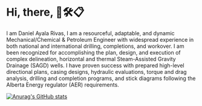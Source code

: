 # Hi, there, 👨🛠📋

I am Daniel Ayala Rivas, I am a resourceful, adaptable, and dynamic Mechanical/Chemical & Petroleum Engineer with widespread experience in both national and international drilling, completions, and workover. I am been recognized for accomplishing the plan, design, and execution of complex delineation, horizontal and thermal Steam-Assisted Gravity Drainage (SAGD) wells. I have proven success with prepared high-level directional plans, casing designs, hydraulic evaluations, torque and drag analysis, drilling and completion programs, and stick diagrams following the Alberta Energy regulator (AER) requirements. 

[![Anurag's GitHub stats](https://github-readme-stats.vercel.app/api?username=danielayalar)](https://github.com/anuraghazra/github-readme-stats)
